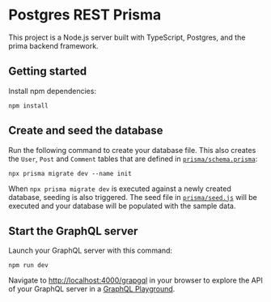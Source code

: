 # Postgres REST Prisma

This project is a Node.js server built with TypeScript, Postgres, and the prima backend framework.

## Getting started
Install npm dependencies:
```
npm install
```

## Create and seed the database

Run the following command to create your database file. This also creates the `User`, `Post` and `Comment` tables that are defined in [`prisma/schema.prisma`](./prisma/schema.prisma):

```
npx prisma migrate dev --name init
```

When `npx prisma migrate dev` is executed against a newly created database, seeding is also triggered.  The seed file in [`prisma/seed.js`](./prisma/seed.js) will be executed and your database will be populated with the sample data.

## Start the GraphQL server

Launch your GraphQL server with this command:

```
npm run dev
```

Navigate to [http://localhost:4000/grapgql](http://localhost:4000/graphql) in your browser to explore the API of your GraphQL server in a [GraphQL Playground](https://github.com/prisma/graphql-playground).
